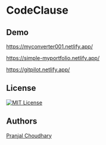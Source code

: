 ﻿# CodeClause
## Demo
https://myconverter001.netlify.app/

https://simple-myportfolio.netlify.app/

https://gitpilot.netlify.app/




## License

[![MIT License](https://img.shields.io/badge/License-MIT-green.svg)](https://choosealicense.com/licenses/mit/)

## Authors

 [Pranjal Choudhary](https://www.github.com/pranjal6314)

